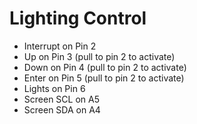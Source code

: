 # Lighting Control #
* Interrupt on Pin 2
* Up on Pin 3 (pull to pin 2 to activate)
* Down on Pin 4 (pull to pin 2 to activate)
* Enter on Pin 5 (pull to pin 2 to activate)
* Lights on Pin 6
* Screen SCL on A5
* Screen SDA on A4
